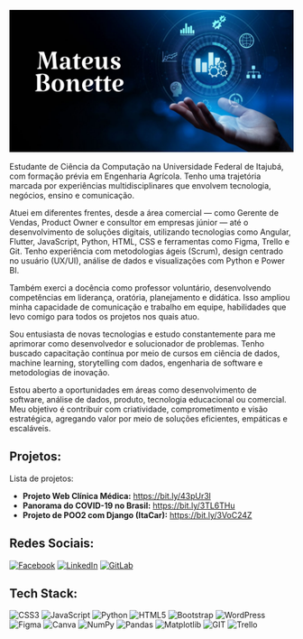 <p align="center">
  <img src="capa_github.png" >
</p>

Estudante de Ciência da Computação na Universidade Federal de Itajubá, com formação prévia em Engenharia Agrícola. Tenho uma trajetória marcada por experiências multidisciplinares que envolvem tecnologia, negócios, ensino e comunicação.

Atuei em diferentes frentes, desde a área comercial — como Gerente de Vendas, Product Owner e consultor em empresas júnior — até o desenvolvimento de soluções digitais, utilizando tecnologias como Angular, Flutter, JavaScript, Python, HTML, CSS e ferramentas como Figma, Trello e Git. Tenho experiência com metodologias ágeis (Scrum), design centrado no usuário (UX/UI), análise de dados e visualizações com Python e Power BI.

Também exerci a docência como professor voluntário, desenvolvendo competências em liderança, oratória, planejamento e didática. Isso ampliou minha capacidade de comunicação e trabalho em equipe, habilidades que levo comigo para todos os projetos nos quais atuo.

Sou entusiasta de novas tecnologias e estudo constantemente para me aprimorar como desenvolvedor e solucionador de problemas. Tenho buscado capacitação contínua por meio de cursos em ciência de dados, machine learning, storytelling com dados, engenharia de software e metodologias de inovação.

Estou aberto a oportunidades em áreas como desenvolvimento de software, análise de dados, produto, tecnologia educacional ou comercial. Meu objetivo é contribuir com criatividade, comprometimento e visão estratégica, agregando valor por meio de soluções eficientes, empáticas e escaláveis.

## Projetos:
Lista de projetos:
* **Projeto Web Clínica Médica:** https://bit.ly/43pUr3l 
* **Panorama do COVID-19 no Brasil:** https://bit.ly/3TL6THu
* **Projeto de POO2 com Django (ItaCar):** https://bit.ly/3VoC24Z

## Redes Sociais:
[![Facebook](https://img.shields.io/badge/Facebook-%231877F2.svg?logo=Facebook&logoColor=white)](https://facebook.com/https://www.facebook.com/mateus.bonette.7/) [![LinkedIn](https://img.shields.io/badge/LinkedIn-%230077B5.svg?logo=linkedin&logoColor=white)](https://linkedin.com/in/https://www.linkedin.com/in/mateus-bonette/) 
[![GitLab](https://img.shields.io/badge/GitLab-000000?style=flat&logo=gitlab)](https://gitlab.com/mateus-bonette00)


## Tech Stack:
![CSS3](https://img.shields.io/badge/css3-%231572B6.svg?style=for-the-badge&logo=css3&logoColor=white) ![JavaScript](https://img.shields.io/badge/javascript-%23323330.svg?style=for-the-badge&logo=javascript&logoColor=%23F7DF1E) ![Python](https://img.shields.io/badge/python-3670A0?style=for-the-badge&logo=python&logoColor=ffdd54) ![HTML5](https://img.shields.io/badge/html5-%23E34F26.svg?style=for-the-badge&logo=html5&logoColor=white) ![Bootstrap](https://img.shields.io/badge/bootstrap-%238511FA.svg?style=for-the-badge&logo=bootstrap&logoColor=white) ![WordPress](https://img.shields.io/badge/WordPress-%23117AC9.svg?style=for-the-badge&logo=WordPress&logoColor=white) ![Figma](https://img.shields.io/badge/figma-%23F24E1E.svg?style=for-the-badge&logo=figma&logoColor=white) ![Canva](https://img.shields.io/badge/Canva-%2300C4CC.svg?style=for-the-badge&logo=Canva&logoColor=white) ![NumPy](https://img.shields.io/badge/numpy-%23013243.svg?style=for-the-badge&logo=numpy&logoColor=white) ![Pandas](https://img.shields.io/badge/pandas-%23150458.svg?style=for-the-badge&logo=pandas&logoColor=white) ![Matplotlib](https://img.shields.io/badge/Matplotlib-%23ffffff.svg?style=for-the-badge&logo=Matplotlib&logoColor=black) ![GIT](https://img.shields.io/badge/Git-fc6d26?style=for-the-badge&logo=git&logoColor=white) ![Trello](https://img.shields.io/badge/Trello-%23026AA7.svg?style=for-the-badge&logo=Trello&logoColor=white)

